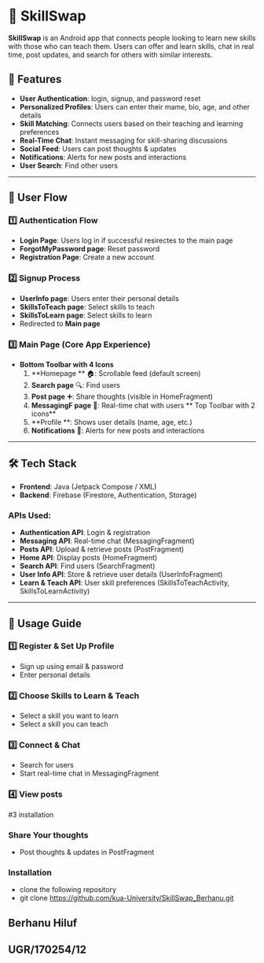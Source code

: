 

# 📌 SkillSwap

**SkillSwap** is an Android app that connects people looking to learn new skills with those who can teach them. Users can offer and learn skills, chat in real time, post updates, and search for others with similar interests.


## 🚀 Features

- **User Authentication**:  login, signup, and password reset
-  **Personalized Profiles**: Users can enter their mame, bio, age, and other details
-  **Skill Matching**: Connects users based on their teaching and learning preferences
- **Real-Time Chat**: Instant messaging for skill-sharing discussions
- **Social Feed**: Users can post thoughts & updates
- **Notifications**: Alerts for new posts and interactions
- **User Search**: Find other users

---

## 📱 User Flow

### 1️⃣ Authentication Flow

- **Login Page**: Users log in if successful resirectes to the main page
- **ForgotMyPassword page**: Reset password
- **Registration Page**: Create a new account

### 2️⃣ Signup Process

- **UserInfo page**: Users enter their personal details
- **SkillsToTeach page**: Select skills to teach
- **SkillsToLearn page**: Select skills to learn
- Redirected to **Main page**

### 3️⃣ Main Page (Core App Experience)

- **Bottom Toolbar with 4 Icons**
  1. **Homepage ** 🏠: Scrollable feed (default screen)
  2. **Search page** 🔍: Find users
  3. **Post page** ➕: Share thoughts (visible in HomeFragment)
  4. **MessagingF page** 💬: Real-time chat with users
 **  Top Toolbar with 2 icons**
  1. **Profile **: Shows user details (name, age, etc.)
  2. **Notifications** 🔔: Alerts for new posts and interactions

---

## 🛠 Tech Stack

- **Frontend**: Java (Jetpack Compose / XML)
- **Backend**: Firebase (Firestore, Authentication, Storage)

### APIs Used:
- **Authentication API**: Login & registration
- **Messaging API**: Real-time chat (MessagingFragment)
- **Posts API**: Upload & retrieve posts (PostFragment)
- **Home API**: Display posts (HomeFragment)
- **Search API**: Find users (SearchFragment)
- **User Info API**: Store & retrieve user details (UserInfoFragment)
- **Learn & Teach API**: User skill preferences (SkillsToTeachActivity, SkillsToLearnActivity)

---

## 📝 Usage Guide

### 1️⃣ Register & Set Up Profile
- Sign up using email & password
- Enter personal details

### 2️⃣ Choose Skills to Learn & Teach
- Select a skill you want to learn
- Select a skill you can teach

### 3️⃣ Connect & Chat
- Search for users
- Start real-time chat in MessagingFragment

 ### 4️⃣  View posts
#3 installation
### Share Your thoughts
- Post thoughts & updates in PostFragment

### Installation
  - clone the following repository
  - git clone https://github.com/kua-University/SkillSwap_Berhanu.git
     
 ## Berhanu Hiluf
## UGR/170254/12
